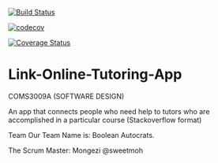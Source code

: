 
[![Build Status](https://travis-ci.org/DonaldMbara/Link-Online-Tutoring-App-.svg?branch=master)](https://travis-ci.org/DonaldMbara/Link-Online-Tutoring-App-)

[![codecov](https://codecov.io/gh/DonaldMbara/Link-Online-Tutoring-App-/branch/master/graph/badge.svg)](https://codecov.io/gh/DonaldMbara/Link-Online-Tutoring-App-)

[![Coverage Status](https://coveralls.io/repos/github/DonaldMbara/Link-Online-Tutoring-App-/badge.svg?branch=master)](https://coveralls.io/github/DonaldMbara/Link-Online-Tutoring-App-?branch=master)

# Link-Online-Tutoring-App
COMS3009A (SOFTWARE DESIGN)

An app that connects people who need help to tutors who are accomplished in a particular course (Stackoverflow format)

Team
Our Team Name is: Boolean Autocrats.

The Scrum Master: Mongezi @sweetmoh

